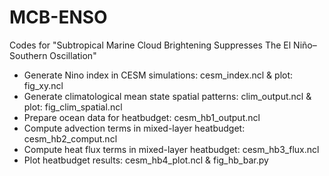 # MCB-ENSO
Codes for "Subtropical Marine Cloud Brightening Suppresses The El Niño–Southern Oscillation"
- Generate Nino index in CESM simulations: cesm_index.ncl & plot: fig_xy.ncl
- Generate climatological mean state spatial patterns: clim_output.ncl & plot: fig_clim_spatial.ncl
- Prepare ocean data for heatbudget: cesm_hb1_output.ncl
- Compute advection terms in mixed-layer heatbudget: cesm_hb2_comput.ncl
- Compute heat flux terms in mixed-layer heatbudget: cesm_hb3_flux.ncl
- Plot heatbudget results: cesm_hb4_plot.ncl & fig_hb_bar.py
